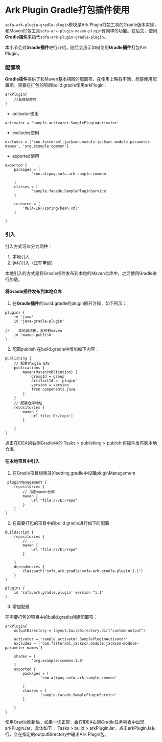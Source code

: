 # Ark Plugin Gradle打包插件使用
`sofa-ark-plugin-gradle-plugin`模块是Ark Plugin打包工具的Gradle版本实现，和Maven打包工具`sofa-ark-plugin-maven-plugin`有同样的功能。在后文，使用**Gradle插件**来指代`sofa-ark-plugin-gradle-plugin`。

本小节会对**Gradle插件**进行介绍，随后会展示如何使用**Gradle插件**打包Ark Plugin。

### 配置项
**Gradle插件**提供了和Maven基本相同的配置项，在使用上略有不同，想要使用配置项，需要在打包的项目build.gradle使用arkPlugin：

```
arkPlugin{
    //具体配置项
}
```

- activator使用
```
activator = 'sample.activator.SamplePluginActivator'
```

- excludes使用
```
excludes = ['com.fasterxml.jackson.module:jackson-module-parameter-names', 'org.example:common']
```

- exported使用
```
exported {
    packages = [
            'com.alipay.sofa.ark.sample.common'

    ]
    classes = [
            'sample.facade.SamplePluginService'
    ]

    resource = [
        'META-INF/spring/bean.xml'
    ]

}
```


### 引入
引入方式可以分为两种：
1. 本地引入
2. 远程引入（正在申请）

本地引入的方式是将Gradle插件发布到本地的Maven仓库中，之后使用Gradle进行加载。

#### 将Gradle插件发布到本地仓库
1. 在**Gradle插件**的build.gradle的plugin解开注释，如下所示：
```
plugins {
    id 'java'
    id 'java-gradle-plugin'

//    本地调试用，发布到maven
    id 'maven-publish'
}
```

2. 配置publish
   在build.gradle中增加如下内容：
```
publishing {
    // 配置Plugin GAV
    publications {
        maven(MavenPublication) {
            groupId = group
            artifactId = 'plugin'
            version = version
            from components.java
        }
    }
    // 配置仓库地址
    repositories {
        maven {
            url file('E:/repo')
        }

    }
}
```
点击在IDEA的右侧Gradle中的 Tasks > publishing > publish 将插件发布到本地仓库。

#### 在本地项目中引入

1. 在Gradle项目根目录的setting.gradle中设置pluginManagement

```
 pluginManagement {
    repositories {
        // 指定maven仓库
        maven {
            url "file:///E:/repo"
        }
    }
}
```

2. 在需要打包的项目中的build.gradle进行如下的配置

```
buildscript {
    repositories {
        // ...
        maven {
            url "file:///E:/repo"
        }

    }
    dependencies {
        classpath("sofa.ark.gradle:sofa-ark-gradle-plugin:1.1")
    }
}

plugins {
    id 'sofa.ark.gradle.plugin' version "1.1"
}
```

3. 增加配置

在需要打包的项目中的build.gradle创建配置项：

```
arkPlugin{
    outputDirectory = layout.buildDirectory.dir("custom-output")

    activator = 'sample.activator.SamplePluginActivator'
    excludes = ['com.fasterxml.jackson.module:jackson-module-parameter-names']

    shades = [
            'org.example:common:1.0'
    ]
    exported {
        packages = [
                'com.alipay.sofa.ark.sample.common'

        ]
        classes = [
                'sample.facade.SamplePluginService'
        ]

    }
}

```

使用Gradle刷新后，如果一切正常，会在IDEA右侧Gradle任务列表中出现arkPluginJar，具体如下： Tasks > build > arkPluginJar，点击arkPluginJa执行，会在指定的outputDirectory中输出Ark Plugin包。